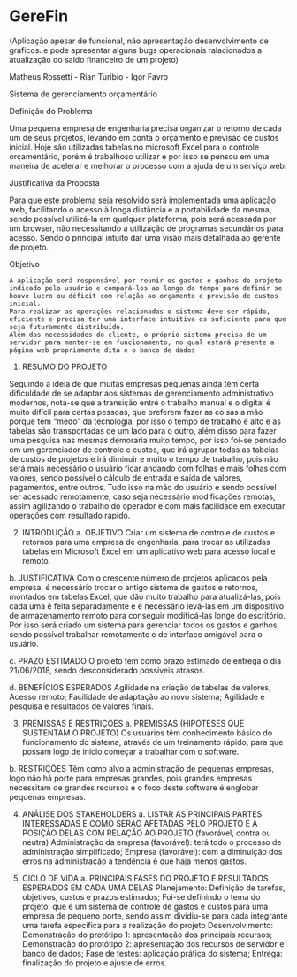 # GereFin
(Aplicação apesar de funcional, não apresentação desenvolvimento de graficos. e pode apresentar alguns bugs operacionais ralacionados a atualização do saldo financeiro de um projeto)

Matheus Rossetti - Rian Turibio - Igor Favro

Sistema de gerenciamento orçamentário 
	

Definição do Problema

Uma pequena empresa de engenharia precisa organizar o retorno  de cada um de seus projetos, levando em conta o orçamento e previsão de custos inicial.
Hoje são utilizadas tabelas no microsoft Excel para o controle orçamentário, porém é trabalhoso utilizar e por isso se pensou em uma maneira de acelerar e melhorar o processo com a ajuda de um serviço web. 


Justificativa da Proposta

Para que este problema seja resolvido será implementada uma aplicação web, facilitando o acesso à longa distância e a portabilidade da mesma, sendo possível utilizá-la em qualquer plataforma, pois será acessada por um browser, não necessitando a utilização de programas secundários para acesso. Sendo o principal intuito dar uma visão mais detalhada ao gerente de projeto.  	


Objetivo

	A aplicação será responsável por reunir os gastos e ganhos do projeto indicado pelo usuário e compará-los ao longo do tempo para definir se houve lucro ou déficit com relação ao orçamento e previsão de custos inicial. 
	Para realizar as operações relacionadas o sistema deve ser rápido, eficiente e precisa ter uma interface intuitiva os suficiente para que seja futuramente distribuído.
	Além das necessidades do cliente, o próprio sistema precisa de um servidor para manter-se em funcionamento, no qual estará presente a página web propriamente dita e o banco de dados
  
  1. RESUMO DO PROJETO 

Seguindo a ideia de que muitas empresas pequenas ainda têm certa dificuldade de se adaptar aos sistemas de gerenciamento administrativo modernos, nota-se que a transição entre o trabalho manual e o digital é muito difícil para certas pessoas, que preferem fazer as coisas a mão porque tem “medo” da tecnologia, por isso o tempo de trabalho é alto e as tabelas são transportadas de um lado para o outro, além disso para fazer uma pesquisa nas mesmas demoraria muito tempo, por isso foi-se pensado em um gerenciador de controle e custos, que irá agrupar todas as tabelas de custos de projetos e irá diminuir e muito o tempo de trabalho, pois não será mais necessário o usuário ficar andando com folhas e mais folhas com valores, sendo possível o cálculo de entrada e saída de valores, pagamentos, entre outros. Tudo isso na mão do usuário e sendo possível ser acessado remotamente, caso seja necessário modificações remotas, assim agilizando o trabalho do operador e com mais facilidade em executar operações com resultado rápido. 

2. INTRODUÇÃO 
a. OBJETIVO 
Criar um sistema de controle de custos e retornos para uma empresa de engenharia, para trocar as utilizadas tabelas em Microsoft Excel em um aplicativo web para acesso local e remoto.

b. JUSTIFICATIVA
Com o crescente número de projetos aplicados pela empresa, é necessário trocar o antigo sistema de gastos e retornos, montados em tabelas Excel, que dão muito trabalho para atualizá-las, pois cada uma é feita separadamente e é necessário levá-las  em um dispositivo de armazenamento remoto para conseguir modificá-las longe do escritório.
Por isso será criado um sistema para gerenciar todos os gastos e ganhos, sendo possível trabalhar remotamente e de interface amigável para o usuário. 

c. PRAZO ESTIMADO 
O projeto tem como prazo estimado de entrega o dia 21/06/2018, sendo desconsiderado possíveis atrasos.

d. BENEFÍCIOS ESPERADOS
Agilidade na criação de tabelas de valores;
Acesso remoto;
Facilidade de adaptação ao novo sistema;
Agilidade e pesquisa e resultados de valores finais.	

3. PREMISSAS E RESTRIÇÕES 
a. PREMISSAS (HIPÓTESES QUE SUSTENTAM O PROJETO)
Os usuários têm conhecimento básico do funcionamento do sistema, através de um treinamento rápido, para que possam logo de inicio começar a trabalhar com o software.



b. RESTRIÇÕES 
Têm como alvo a administração de pequenas empresas, logo não há porte para empresas grandes, pois grandes empresas necessitam de grandes recursos e o foco deste software é englobar pequenas empresas.

4. ANÁLISE DOS STAKEHOLDERS 
a. LISTAR AS PRINCIPAIS PARTES INTERESSADAS E COMO SERÃO AFETADAS PELO PROJETO E A POSIÇÃO DELAS COM RELAÇÃO AO PROJETO (favorável, contra ou neutra)
Administração da empresa (favorável): terá todo o processo de administração simplificado;
Empresa (favorável): com a diminuição dos erros na administração a tendência é que haja menos gastos.

5. CICLO DE VIDA 
a. PRINCIPAIS FASES DO PROJETO E RESULTADOS ESPERADOS EM CADA UMA DELAS 
Planejamento: Definição de tarefas, objetivos, custos e prazos estimados;
	Foi-se definindo o tema do projeto, que é um sistema de controle de gastos e custos para uma empresa de pequeno porte, sendo assim dividiu-se para cada integrante uma tarefa específica para a realização do projeto
Desenvolvimento:
Demonstração do protótipo 1: apresentação dos principais recursos;
Demonstração do protótipo 2: apresentação dos recursos de servidor e banco de dados;
Fase de testes: aplicação prática do sistema;
Entrega: finalização do projeto e ajuste de erros.

